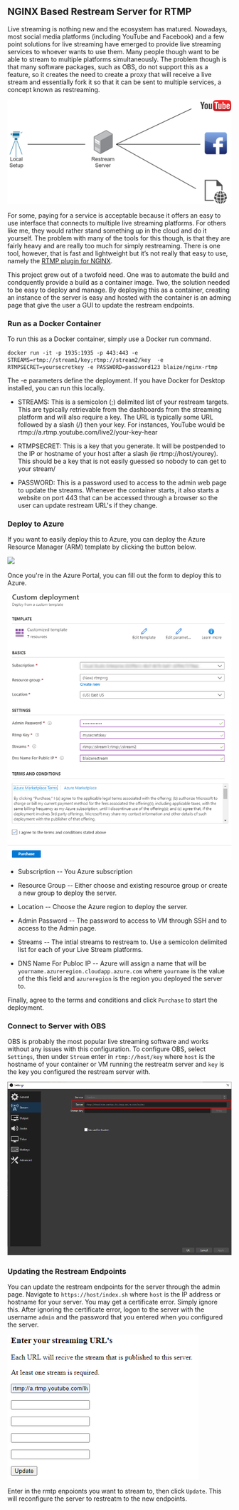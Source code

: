 ## NGINX Based Restream Server for RTMP

Live streaming is nothing new and the ecosystem has matured. Nowadays, most social media platforms (including YouTube and Facebook) and a few point solutions for live streaming have emerged to provide live streaming services to whoever wants to use them. Many people though want to be able to stream to multiple platforms simultaneously. The problem though is that many software packages, such as OBS, do not support this as a feature, so it creates the need to create a proxy that will receive a live stream and essentially fork it so that it can be sent to multiple services, a concept known as restreaming.

![ARM Deployment](images/restream.png)

For some, paying for a service is acceptable because it offers an easy to use interface that connects to multiple live streaming platforms. For others like me, they would rather stand something up in the cloud and do it yourself. The problem with many of the tools for this though, is that they are fairly heavy and are really too much for simply restreaming. There is one tool, however, that is fast and lightweight but it’s not really that easy to use, namely the [RTMP plugin for NGINX](https://www.nginx.com/products/nginx/modules/rtmp-media-streaming/). 

This project grew out of a twofold need. One was to automate the build and condquently provide a build as a container image. Two, the solution needed to be easy to deploy and manage. By deploying this as a container, creating an instance of the server is easy and hosted with the container is an adming page that give the user a GUI to update the restream endpoints. 

### Run as a Docker Container

To run this as a Docker container, simply use a Docker run command.

```
docker run -it -p 1935:1935 -p 443:443 -e STREAMS=rtmp://stream1/key;rtmp://stream2/key  -e RTMPSECRET=yoursecretkey -e PASSWORD=password123 blaize/nginx-rtmp
```

The -e parameters define the deployment. If you have Docker for Desktop installed, you can run this locally.

* STREAMS: This is a semicolon (;) delimited list of your restream targets. This are typically retrievable from the dashboards from the streaming platform and will also require a key. The URL is typically some URL followed by a slash (/) then your key. For instances, YouTube would be rtmp://a.rtmp.youtube.com/live2/your-key-hear

* RTMPSECRET: This is a key that you generate. It will be postpended to the IP or hostname of your host after a slash (ie rtmp://host/yourey). This should be a key that is not easily guessed so nobody to can get to your stream/

* PASSWORD: This is a password used to access to the admin web page to update the streams. Whenever the container starts, it also starts a website on port 443 that can be accessed through a browser so the user can update restream URL's if they change.

### Deploy to Azure

If you want to easily deploy this to Azure, you can deploy the Azure Resource Manager (ARM) template by clicking the button below.

<a href="https://portal.azure.com/#create/Microsoft.Template/uri/https%3A%2F%2Fraw.githubusercontent.com%2Ftheonemule%2Fnginx-rtmp%2Fmaster%2Fazure.json" target="_blank"><img src="http://azuredeploy.net/deploybutton.png"/></a>

Once you're in the Azure Portal, you can fill out the form to deploy this to Azure.

![ARM Deployment](images/azure.png)

* Subscription -- You Azure subscription

* Resource Group -- Either choose and existing resource group or create a new group to deploy the server.

* Location -- Choose the Azure region to deploy the server.

* Admin Password -- The password to access to VM through SSH and to access to the Admin page.

* Streams -- The intial streams to restream to. Use a semicolon delimited list for each of your Live Stream platforms.

* DNS Name For Publoc IP -- Azure will assign a name that will be `yourname.azureregion.cloudapp.azure.com` where `yourname` is the value of the this field and `azureregion` is the region you deployed the server to.

Finally, agree to the terms and conditions and click `Purchase` to start the deployment.

### Connect to Server with OBS

OBS is probably the most popular live streaming software and works without any issues with this configuration. To configure OBS, select `Settings`, then under `Stream` enter in `rtmp://host/key` where `host` is the hostname of your container or VM running the restreatm server and `key` is the key you configured the restream server with.

![OBS configuration](images/obs.png)


### Updating the Restream Endpoints

You can update the restream endpoints for the server through the admin page. Navigate to `https://host/index.sh` where `host` is the IP address or hostname for your server. You may get a certificate error. Simply ignore this. After ignoring the certificate error, logon to the server with the username `admin` and the password that you entered when you configured the server.

![Update endpoints](images/admin.png)

Enter in the rmtp enpoionts you want to stream to, then click `Update`. This will reconfigure the server to restreatm to the new endpoints.
